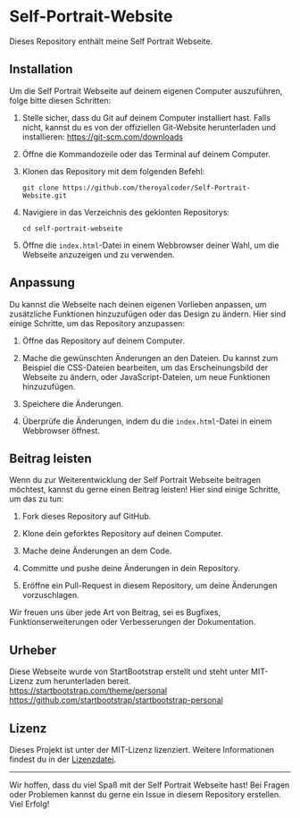 # Self-Portrait-Website

Dieses Repository enthält meine Self Portrait Webseite.

## Installation

Um die Self Portrait Webseite auf deinem eigenen Computer auszuführen, folge bitte diesen Schritten:

1. Stelle sicher, dass du Git auf deinem Computer installiert hast. Falls nicht, kannst du es von der offiziellen Git-Website herunterladen und installieren: https://git-scm.com/downloads

2. Öffne die Kommandozeile oder das Terminal auf deinem Computer.

3. Klonen das Repository mit dem folgenden Befehl:

   ```shell
   git clone https://github.com/theroyalcoder/Self-Portrait-Website.git
   ```

4. Navigiere in das Verzeichnis des geklonten Repositorys:

   ```shell
   cd self-portrait-webseite
   ```

5. Öffne die `index.html`-Datei in einem Webbrowser deiner Wahl, um die Webseite anzuzeigen und zu verwenden.

## Anpassung

Du kannst die Webseite nach deinen eigenen Vorlieben anpassen, um zusätzliche Funktionen hinzuzufügen oder das Design zu ändern. Hier sind einige Schritte, um das Repository anzupassen:

1. Öffne das Repository auf deinem Computer.

2. Mache die gewünschten Änderungen an den Dateien. Du kannst zum Beispiel die CSS-Dateien bearbeiten, um das Erscheinungsbild der Webseite zu ändern, oder JavaScript-Dateien, um neue Funktionen hinzuzufügen.

3. Speichere die Änderungen.

4. Überprüfe die Änderungen, indem du die `index.html`-Datei in einem Webbrowser öffnest.

## Beitrag leisten

Wenn du zur Weiterentwicklung der Self Portrait Webseite beitragen möchtest, kannst du gerne einen Beitrag leisten! Hier sind einige Schritte, um das zu tun:

1. Fork dieses Repository auf GitHub.

2. Klone dein geforktes Repository auf deinen Computer.

3. Mache deine Änderungen an dem Code.

4. Committe und pushe deine Änderungen in dein Repository.

5. Eröffne ein Pull-Request in diesem Repository, um deine Änderungen vorzuschlagen.

Wir freuen uns über jede Art von Beitrag, sei es Bugfixes, Funktionserweiterungen oder Verbesserungen der Dokumentation.

## Urheber

Diese Webseite wurde von StartBootstrap erstellt und steht unter MIT-Lizenz zum herunterladen bereit.
https://startbootstrap.com/theme/personal
https://github.com/startbootstrap/startbootstrap-personal

## Lizenz

Dieses Projekt ist unter der MIT-Lizenz lizenziert. Weitere Informationen findest du in der [Lizenzdatei](LICENSE).

---

Wir hoffen, dass du viel Spaß mit der Self Portrait Webseite hast! Bei Fragen oder Problemen kannst du gerne ein Issue in diesem Repository erstellen. Viel Erfolg!
